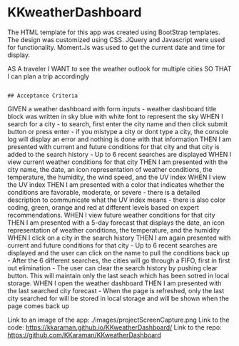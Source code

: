 # KKweatherDashboard

The HTML template for this app was created using BootStrap templates. 
The design was customized using CSS. 
JQuery and Javascript were used for functionality. 
Moment.Js was used to get the current date and time for display.

AS A traveler
I WANT to see the weather outlook for multiple cities
SO THAT I can plan a trip accordingly
```

## Acceptance Criteria

```
GIVEN a weather dashboard with form inputs
    - weather dashboard title block was written in sky blue with white font to represent the sky
WHEN I search for a city
    - to search, first enter the city name and then click submit button or press enter
    - if you mistype a city or dont type a city, the console log will display an error and nothing is done with that information
THEN I am presented with current and future conditions for that city and that city is added to the search history
    - Up to 6 recent searches are displayed
WHEN I view current weather conditions for that city
THEN I am presented with the city name, the date, an icon representation of weather conditions, the temperature, the humidity, the wind speed, and the UV index
WHEN I view the UV index
THEN I am presented with a color that indicates whether the conditions are favorable, moderate, or severe
    - there is a detailed description to communicate what the UV index means
    - there is also color coding, green, orange and red at different levels based on expert recommendations.
WHEN I view future weather conditions for that city
THEN I am presented with a 5-day forecast that displays the date, an icon representation of weather conditions, the temperature, and the humidity
WHEN I click on a city in the search history
THEN I am again presented with current and future conditions for that city
    - Up to 6 recent searches are displayed and the user can click on the name to pull the conditions back up
    - After the 6 different searches, the cities will go through a FIFO, first in first out elimination
    - The user can clear the search history by pushing clear button.  This will maintain only the last seach which has been sotred in local storage.
WHEN I open the weather dashboard
THEN I am presented with the last searched city forecast
    -  When the page is refreshed, only the last city searched for will be stored in local storage and will be shown when the page comes back up

Link to an image of the app: ./images/projectScreenCapture.png 
Link to the code: https://kkaraman.github.io/KKweatherDashboard/
Link to the repo: https://github.com/KKaraman/KKweatherDashboard